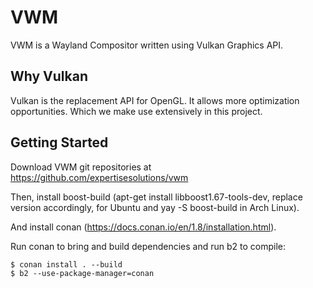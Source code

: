 # VWM

VWM is a Wayland Compositor written using Vulkan Graphics API.

## Why Vulkan

Vulkan is the replacement API for OpenGL. It allows more optimization opportunities. Which we make use extensively in this project.

## Getting Started

Download VWM git repositories at https://github.com/expertisesolutions/vwm

Then, install boost-build (apt-get install libboost1.67-tools-dev, replace version accordingly, for Ubuntu and yay -S boost-build in Arch Linux).

And install conan (https://docs.conan.io/en/1.8/installation.html).

Run conan to bring and build dependencies and run b2 to compile:

```
$ conan install . --build
$ b2 --use-package-manager=conan
```

